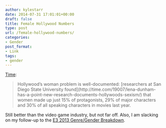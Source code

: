 ```yaml
---
author: kylestarr
date: 2014-07-31 17:01:01+00:00
draft: false
title: Female Hollywood Numbers
type: post
url: /female-hollywood-numbers/
categories:
- Gender
post_format:
- Link
tags:
- gender
---
```


[Time](http://time.com/3051693/zoe-saldana-guardians-of-the-galaxy-space/):


<blockquote>Hollywood’s woman problem is well-documented: [researchers at San Diego State University found](http://time.com/19007/lena-dunham-has-a-point-new-research-documents-hollywoods-sexism/) that women made up just 15% of protagonists, 29% of major characters and 30% of all speaking characters in movies last year.</blockquote>


Still better than the video game industry, but not far off. Also, I am slacking on my follow-up to the [E3 2013 Genre/Gender Breakdown](http://tsogaming.com/2013/06/15/e3-2013/).
